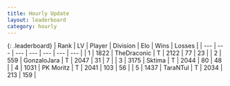 ```yaml
---
title: Hourly Update
layout: leaderboard
category: hourly
---
```


{: .leaderboard}
| Rank | LV | Player | Division | Elo | Wins | Losses |
| --- | --- | --- | --- | --- | --- | --- |
| <span data-change="0">1</span> | 1822 | <span title="ID: 544310">TheDraconic</span> | T | <span data-change="0">2122</span> | <span data-change="0">77</span> | <span data-change="0">23</span> |
| <span data-change="1">2</span> | 559 | <span title="ID: 650626">GonzaloJara</span> | T | <span data-change="0">2047</span> | <span data-change="0">31</span> | <span data-change="0">7</span> |
| <span data-change="-1">3</span> | 3175 | <span title="ID: 353063">Sktima</span> | T | <span data-change="-4">2044</span> | <span data-change="2">80</span> | <span data-change="1">48</span> |
| <span data-change="1">4</span> | 1031 | <span title="ID: 427478">PK Moritz</span> | T | <span data-change="0">2041</span> | <span data-change="0">103</span> | <span data-change="0">56</span> |
| <span data-change="1">5</span> | 1437 | <span title="ID: 285323">TaraNTul</span> | T | <span data-change="0">2034</span> | <span data-change="0">213</span> | <span data-change="0">159</span> |